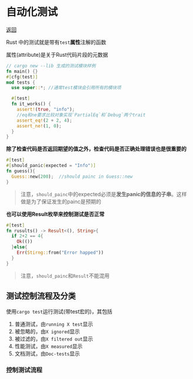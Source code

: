 # 自动化测试
[返回](../README.md)

Rust 中的测试就是带有`test`**属性**注解的函数

属性(attribute)是关于Rust代码片段的元数据
```rs
// cargo new --lib 生成的测试模块样例
fn main() {}
#[cfg(test)]
mod tests {
  use super::*; //通常test模块会引用所有的模块项

  #[test]
  fn it_works() {
    assert!(true, "info");
    //eq和ne要求比较对象实现`PartialEq`和`Debug`两个trait
    assert_eq!(2 + 2, 4);
    assert_ne!(1, 0);
  }
}
```

**除了检查代码是否返回期望的值之外，检查代码是否正确处理错误也是很重要的**
```rs
#[test]
#[should_panic(expected = "Info")]
fn guess(){
  Guess::new(200);  //should painc in Guess::new
}
```
> 注意，`should_painc`中的expected必须是**发生panic的信息的子串**。这样做是为了保证发生的painc是预期的

**也可以使用Result枚举来控制测试是否正常**
```rs
#[test]
fn rusults() -> Result<(), String>{
  if 2+2 == 4{
    Ok(())
  }else{
    Err(Stirng::from("Error happed"))
  }
}
```
> 注意，`should_painc`和`Result`不能混用

## 测试控制流程及分类
使用`cargo test`运行测试(带test宏的)，其包括

1. 普通测试，由`running X test`显示
2. 被忽略的，由`X ignored`显示
3. 被过滤的，由`X filtered out`显示
4. 性能测试，由`X measured`显示
5. 文档测试，由`Doc-tests`显示

### 控制测试流程
